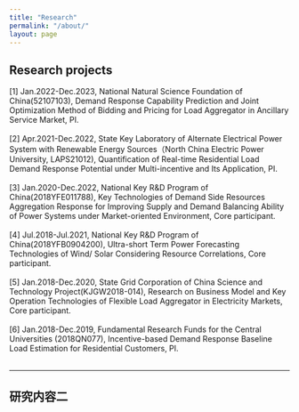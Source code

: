 ```yaml
---
title: "Research"
permalink: "/about/"
layout: page
---
```


## Research projects
[1] Jan.2022-Dec.2023, National Natural Science Foundation of China(52107103), Demand Response Capability Prediction and Joint Optimization Method of Bidding and     Pricing for Load Aggregator in Ancillary Service Market, PI.
<br><br>
[2] Apr.2021-Dec.2022, State Key Laboratory of Alternate Electrical Power System with Renewable Energy Sources（North China Electric Power University, LAPS21012), Quantification of Real-time Residential Load Demand Response Potential under Multi-incentive and Its Application, PI.
<br><br>
[3] Jan.2020-Dec.2022, National Key R&D Program of China(2018YFE011788), Key Technologies of Demand Side Resources Aggregation Response for Improving Supply and Demand Balancing Ability of Power Systems under Market-oriented Environment, Core participant.
<br><br>
[4] Jul.2018-Jul.2021, National Key R&D Program of China(2018YFB0904200), Ultra-short Term Power Forecasting Technologies of Wind/ Solar Considering Resource Correlations, Core participant.
<br><br>
[5] Jan.2018-Dec.2020, State Grid Corporation of China Science and Technology Project(KJGW2018-014), Research on Business Model and Key Operation Technologies of Flexible Load Aggregator in Electricity Markets, Core participant.
<br><br>
[6] Jan.2018-Dec.2019, Fundamental Research Funds for the Central Universities (2018QN077), Incentive-based Demand Response Baseline Load Estimation for Residential Customers, PI. 
<br><br>

---

## 研究内容二

<br><br>

